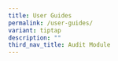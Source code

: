 ```yaml
---
title: User Guides
permalink: /user-guides/
variant: tiptap
description: ""
third_nav_title: Audit Module
---
```

